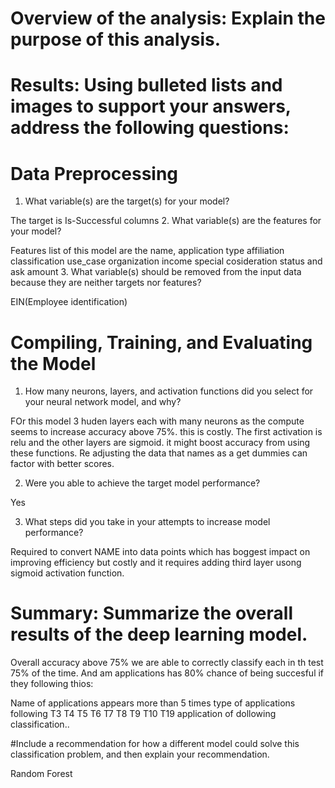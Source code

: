 # Overview of the analysis: Explain the purpose of this analysis.

# Results: Using bulleted lists and images to support your answers, address the following questions:

# Data Preprocessing

1. What variable(s) are the target(s) for your model?
 
 The target is Is-Successful  columns
2. What variable(s) are the features for your model?

  Features list of this model are the name, application type affiliation classification use_case organization income special cosideration status and ask amount
3. What variable(s) should be removed from the input data because they are neither targets nor features?
  
  EIN(Employee identification) 

# Compiling, Training, and Evaluating the Model

1. How many neurons, layers, and activation functions did you select for your neural network model, and why?

  FOr this model 3 huden layers each with many neurons as the compute seems to increase accuracy above 75%. this is costly. The first activation is relu and the other layers are sigmoid. it might boost accuracy from using these functions. Re adjusting the data that names as a get dummies can factor with better scores. 

2. Were you able to achieve the target model performance?

  Yes

3. What steps did you take in your attempts to increase model performance?

  Required to convert NAME into data points which has boggest impact on improving efficiency but costly and it requires adding third layer usong sigmoid activation function. 

# Summary: Summarize the overall results of the deep learning model. 


  Overall accuracy above 75% we are able to correctly classify each in th test 75% of the time. 
  And am applications has 80% chance of being succesful if they following thios: 

  Name of applications appears more than 5 times
  type of applications following T3 T4 T5 T6 T7 T8 T9 T10 T19
  application of dollowing classification.. 

#Include a recommendation for how a different model could solve this classification problem, and then explain your recommendation.

  Random Forest
